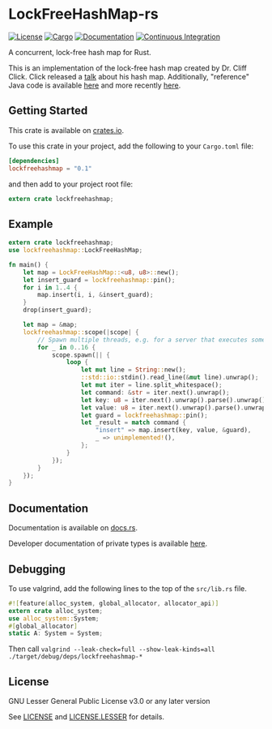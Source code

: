 # LockFreeHashMap-rs

[![License](https://img.shields.io/badge/license-LGPL--3.0+-blue.svg)](https://github.com/rolag/lockfreehashmap)
[![Cargo](https://img.shields.io/crates/v/lockfreehashmap.svg)](https://crates.io/crates/lockfreehashmap)
[![Documentation](https://docs.rs/lockfreehashmap/badge.svg)](https://docs.rs/lockfreehashmap)
[![Continuous Integration](https://api.travis-ci.org/rolag/lockfreehashmap-rs.svg?branch=master)](https://travis-ci.org/rolag/lockfreehashmap-rs)

A concurrent, lock-free hash map for Rust.

This is an implementation of the lock-free hash map created by Dr. Cliff Click.
Click released a [talk](https://www.youtube.com/watch?v=HJ-719EGIts) about his hash map.
Additionally, "reference" Java code is available
[here](https://github.com/boundary/high-scale-lib/blob/master/src/main/java/org/cliffc/high_scale_lib/NonBlockingHashMap.java)
and more recently
[here](https://github.com/JCTools/JCTools/blob/master/jctools-core/src/main/java/org/jctools/maps/NonBlockingHashMap.java).

## Getting Started

This crate is available on [crates.io](https://crates.io/crates/lockfreehashmap).

To use this crate in your project, add the following to your `Cargo.toml` file:
```toml
[dependencies]
lockfreehashmap = "0.1"
```
and then add to your project root file:
```rust
extern crate lockfreehashmap;
```

## Example
```rust
extern crate lockfreehashmap;
use lockfreehashmap::LockFreeHashMap;

fn main() {
    let map = LockFreeHashMap::<u8, u8>::new();
    let insert_guard = lockfreehashmap::pin();
    for i in 1..4 {
        map.insert(i, i, &insert_guard);
    }
    drop(insert_guard);

    let map = &map;
    lockfreehashmap::scope(|scope| {
        // Spawn multiple threads, e.g. for a server that executes some actions on a loop
        for _ in 0..16 {
            scope.spawn(|| {
                loop {
                    let mut line = String::new();
                    ::std::io::stdin().read_line(&mut line).unwrap();
                    let mut iter = line.split_whitespace();
                    let command: &str = iter.next().unwrap();
                    let key: u8 = iter.next().unwrap().parse().unwrap();
                    let value: u8 = iter.next().unwrap().parse().unwrap();
                    let guard = lockfreehashmap::pin();
                    let _result = match command {
                        "insert" => map.insert(key, value, &guard),
                        _ => unimplemented!(),
                    };
                }
            });
        }
    });
}
```

## Documentation
Documentation is available on [docs.rs](https://docs.rs/lockfreehashmap).

Developer documentation of private types is available [here](https://rolag.github.io/lockfreehashmap-rs/master/lockfreehashmap/).

## Debugging
To use valgrind, add the following lines to the top of the `src/lib.rs` file.

```rust
#![feature(alloc_system, global_allocator, allocator_api)]
extern crate alloc_system;
use alloc_system::System;
#[global_allocator]
static A: System = System;
```

Then call `valgrind --leak-check=full --show-leak-kinds=all ./target/debug/deps/lockfreehashmap-*`

## License
GNU Lesser General Public License v3.0 or any later version

See [LICENSE](LICENSE) and [LICENSE.LESSER](LICENSE.LESSER) for details.
